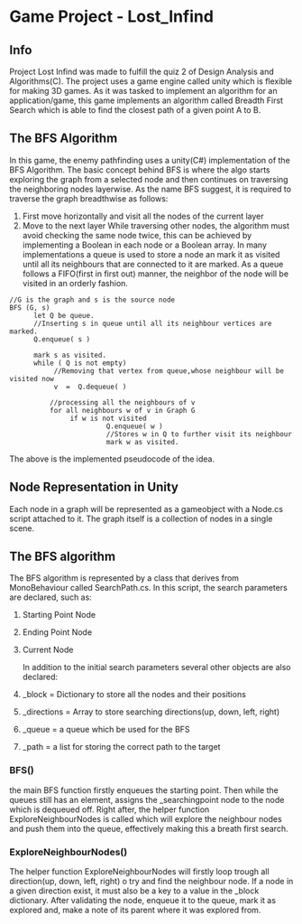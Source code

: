 # Game Project - Lost_Infind

## Info

Project Lost Infind was made to fulfill the quiz 2 of Design Analysis and Algorithms(C). The project uses a game engine called unity which is flexible for making 3D games. As it was tasked to implement an algorithm for an application/game, this game implements an algorithm called Breadth First Search which is able to find the closest path of a given point A to B.

## The BFS Algorithm

In this game, the enemy pathfinding uses a unity(C#) implementation of the BFS Algorithm. The basic concept behind BFS is where the algo starts exploring the graph from a selected node and then continues on traversing the neighboring nodes layerwise. As the name BFS suggest, it is required to traverse the graph breadthwise as follows:

1. First move horizontally and visit all the nodes of the current layer
2. Move to the next layer
   While traversing other nodes, the algorithm must avoid checking the same node twice, this can be achieved by implementing a Boolean in each node or a Boolean array. In many implementations a queue is used to store a node an mark it as visited until all its neighbours that are connected to it are marked. As a queue follows a FIFO(first in first out) manner, the neighbor of the node will be visited in an orderly fashion.

```
//G is the graph and s is the source node
BFS (G, s)
      let Q be queue.
      //Inserting s in queue until all its neighbour vertices are marked.
      Q.enqueue( s )

      mark s as visited.
      while ( Q is not empty)
           //Removing that vertex from queue,whose neighbour will be visited now
           v  =  Q.dequeue( )

          //processing all the neighbours of v
          for all neighbours w of v in Graph G
               if w is not visited
                        Q.enqueue( w )
                        //Stores w in Q to further visit its neighbour
                        mark w as visited.

```

The above is the implemented pseudocode of the idea.

## Node Representation in Unity

Each node in a graph will be represented as a gameobject with a Node.cs script attached to it. The graph itself is a collection of nodes in a single scene.

## The BFS algorithm

The BFS algorithm is represented by a class that derives from MonoBehaviour called SearchPath.cs. In this script, the search parameters are declared, such as:

1. Starting Point Node
2. Ending Point Node
3. Current Node

   In addition to the initial search parameters several other objects are also declared:

4. \_block = Dictionary to store all the nodes and their positions
5. \_directions = Array to store searching directions(up, down, left, right)
6. \_queue = a queue which be used for the BFS
7. \_path = a list for storing the correct path to the target

### BFS()

the main BFS function firstly enqueues the starting point. Then while the queues still has an element, assigns the \_searchingpoint node to the node which is dequeued off. Right after, the helper function ExploreNeighbourNodes is called which will explore the neighbour nodes and push them into the queue, effectively making this a breath first search.

### ExploreNeighbourNodes()

The helper function ExploreNeighbourNodes will firstly loop trough all direction(up, down, left, right) o try and find the neighbour node. If a node in a given direction exist, it must also be a key to a value in the \_block dictionary. After validating the node, enqueue it to the queue, mark it as explored and, make a note of its parent where it was explored from.
